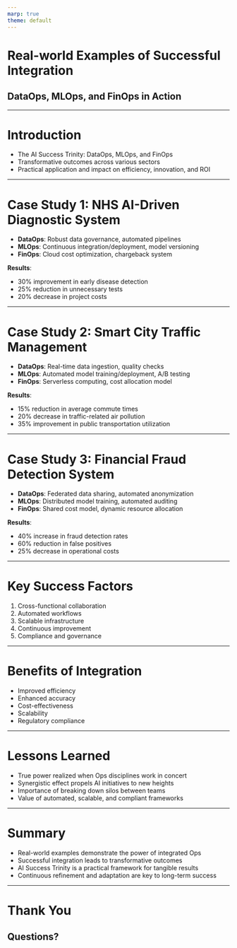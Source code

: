 ```yaml
---
marp: true
theme: default
---
```


# Real-world Examples of Successful Integration
## DataOps, MLOps, and FinOps in Action

---

# Introduction

- The AI Success Trinity: DataOps, MLOps, and FinOps
- Transformative outcomes across various sectors
- Practical application and impact on efficiency, innovation, and ROI

---

# Case Study 1: NHS AI-Driven Diagnostic System

- **DataOps**: Robust data governance, automated pipelines
- **MLOps**: Continuous integration/deployment, model versioning
- **FinOps**: Cloud cost optimization, chargeback system

**Results**:
- 30% improvement in early disease detection
- 25% reduction in unnecessary tests
- 20% decrease in project costs

---

# Case Study 2: Smart City Traffic Management

- **DataOps**: Real-time data ingestion, quality checks
- **MLOps**: Automated model training/deployment, A/B testing
- **FinOps**: Serverless computing, cost allocation model

**Results**:
- 15% reduction in average commute times
- 20% decrease in traffic-related air pollution
- 35% improvement in public transportation utilization

---

# Case Study 3: Financial Fraud Detection System

- **DataOps**: Federated data sharing, automated anonymization
- **MLOps**: Distributed model training, automated auditing
- **FinOps**: Shared cost model, dynamic resource allocation

**Results**:
- 40% increase in fraud detection rates
- 60% reduction in false positives
- 25% decrease in operational costs

---

# Key Success Factors

1. Cross-functional collaboration
2. Automated workflows
3. Scalable infrastructure
4. Continuous improvement
5. Compliance and governance

---

# Benefits of Integration

- Improved efficiency
- Enhanced accuracy
- Cost-effectiveness
- Scalability
- Regulatory compliance

---

# Lessons Learned

- True power realized when Ops disciplines work in concert
- Synergistic effect propels AI initiatives to new heights
- Importance of breaking down silos between teams
- Value of automated, scalable, and compliant frameworks

---

# Summary

- Real-world examples demonstrate the power of integrated Ops
- Successful integration leads to transformative outcomes
- AI Success Trinity is a practical framework for tangible results
- Continuous refinement and adaptation are key to long-term success

---

# Thank You
## Questions?